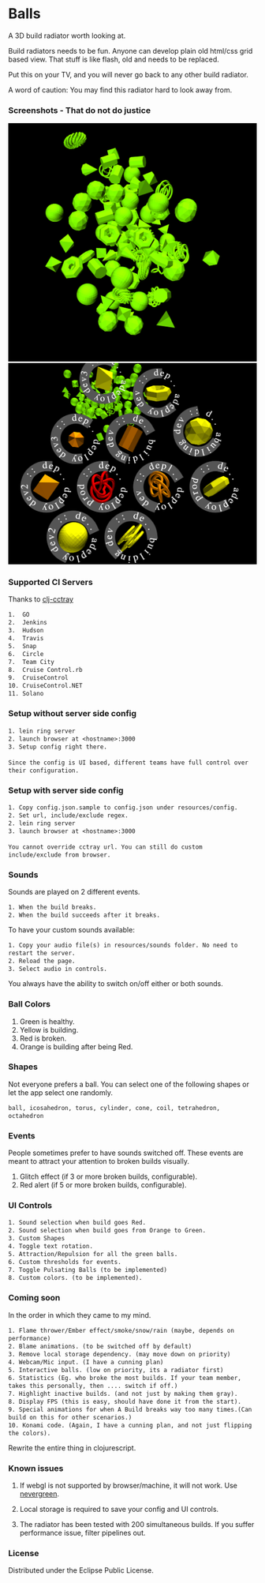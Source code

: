 # Balls

A 3D build radiator worth looking at.

Build radiators needs to be fun. Anyone can develop plain old html/css grid based view.
That stuff is like flash, old and needs to be replaced.

Put this on your TV, and you will never go back to any other build radiator.

A word of caution: You may find this radiator hard to look away from.

### Screenshots - That do not do justice

![Green balls](docs/all-green-balls.png)
![Building balls](docs/balls-building.png)

### Supported CI Servers

Thanks to [clj-cctray](https://github.com/build-canaries/clj-cctray)

	1.  GO
	2.  Jenkins
	3.  Hudson
	4.  Travis
	5.  Snap
	6.  Circle
	7.  Team City
	8.  Cruise Control.rb
	9.  CruiseControl
	10. CruiseControl.NET
	11. Solano

### Setup without server side config

	1. lein ring server
	2. launch browser at <hostname>:3000
	3. Setup config right there.

	Since the config is UI based, different teams have full control over their configuration.

### Setup with server side config

	1. Copy config.json.sample to config.json under resources/config.
	2. Set url, include/exclude regex.
	2. lein ring server
	3. launch browser at <hostname>:3000

	You cannot override cctray url. You can still do custom include/exclude from browser.

### Sounds

Sounds are played on 2 different events.

	1. When the build breaks.
	2. When the build succeeds after it breaks.

To have your custom sounds available:

	1. Copy your audio file(s) in resources/sounds folder. No need to restart the server.
	2. Reload the page.
	3. Select audio in controls.

You always have the ability to switch on/off either or both sounds.

### Ball Colors

1. Green is healthy.
2. Yellow is building.
3. Red is broken.
4. Orange is building after being Red.

### Shapes

Not everyone prefers a ball. You can select one of the following shapes or let the app select one randomly.

	ball, icosahedron, torus, cylinder, cone, coil, tetrahedron, octahedron

### Events
People sometimes prefer to have sounds switched off.
These events are meant to attract your attention to broken builds visually.

1. Glitch effect (if 3 or more broken builds, configurable).
2. Red alert (if 5 or more broken builds, configurable).

### UI Controls

	1. Sound selection when build goes Red.
	2. Sound selection when build goes from Orange to Green.
	3. Custom Shapes
	4. Toggle text rotation.
	5. Attraction/Repulsion for all the green balls.
	6. Custom thresholds for events.
	7. Toggle Pulsating Balls (to be implemented)
	8. Custom colors. (to be implemented).

### Coming soon

In the order in which they came to my mind.

	1. Flame thrower/Ember effect/smoke/snow/rain (maybe, depends on performance)
	2. Blame animations. (to be switched off by default)
	3. Remove local storage dependency. (may move down on priority)
	4. Webcam/Mic input. (I have a cunning plan)
	5. Interactive balls. (low on priority, its a radiator first)
	6. Statistics (Eg. who broke the most builds. If your team member, takes this personally, then .... switch if off.)
	7. Highlight inactive builds. (and not just by making them gray).
	8. Display FPS (this is easy, should have done it from the start).
	9. Special animations for when A Build breaks way too many times.(Can build on this for other scenarios.)
	10. Konami code. (Again, I have a cunning plan, and not just flipping the colors).

Rewrite the entire thing in clojurescript.

### Known issues

1. If webgl is not supported by browser/machine, it will not work.
   Use [nevergreen](https://github.com/build-canaries/nevergreen).

2. Local storage is required to save your config and UI controls.

3. The radiator has been tested with 200 simultaneous builds.
   If you suffer performance issue, filter pipelines out.


### License

Distributed under the Eclipse Public License.